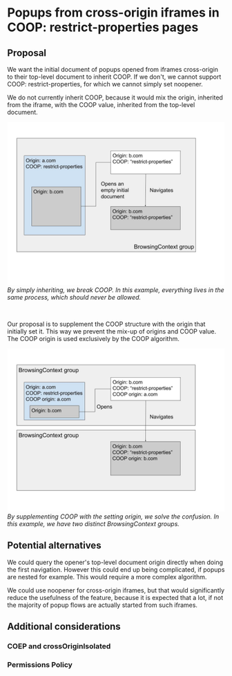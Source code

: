 # Popups from cross-origin iframes in COOP: restrict-properties pages

## Proposal
We want the initial document of popups opened from iframes cross-origin to their top-level document to inherit COOP. If we don't, we cannot support COOP: restrict-properties, for which we cannot simply set noopener.

We do not currently inherit COOP, because it would mix the origin, inherited from the iframe, with the COOP value, inherited from the top-level document. 


![image](../resources/coop_inheritance_issue.jpg)  
_By simply inheriting, we break COOP. In this example, everything lives in the same process, which should never be allowed._

</br>

Our proposal is to supplement the COOP structure with the origin that initially set it. This way we prevent the mix-up of origins and COOP value. The COOP origin is used exclusively by the COOP algorithm.

![image](../resources/coop_inheritance_solution.jpg)  
_By supplementing COOP with the setting origin, we solve the confusion. In this example, we have two distinct BrowsingContext groups._

## Potential alternatives
We could query the opener's top-level document origin directly when doing the first navigation. However this could end up being complicated, if popups are nested for example. This would require a more complex algorithm.

We could use noopener for cross-origin iframes, but that would significantly reduce the usefulness of the feature, because it is expected that a lot, if not the majority of popup flows are actually started from such iframes.

## Additional considerations

### COEP and crossOriginIsolated
### Permissions Policy